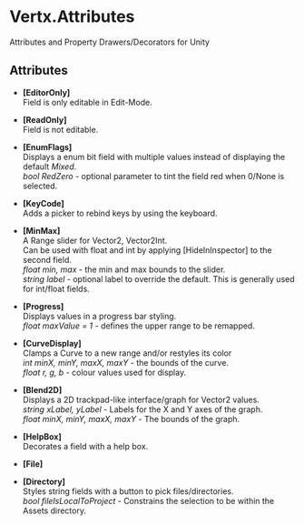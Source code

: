 # Vertx.Attributes
Attributes and Property Drawers/Decorators for Unity


## Attributes
- **[EditorOnly]**  
Field is only editable in Edit-Mode.
- **[ReadOnly]**  
Field is not editable.
  

- **[EnumFlags]**  
Displays a enum bit field with multiple values instead of displaying the default *Mixed*.  
*bool RedZero* - optional parameter to tint the field red when 0/None is selected.
  

- **[KeyCode]**  
Adds a picker to rebind keys by using the keyboard.
  

- **[MinMax]**  
A Range slider for Vector2, Vector2Int.  
Can be used with float and int by applying [HideInInspector] to the second field.  
*float min, max* - the min and max bounds to the slider.  
*string label* - optional label to override the default. This is generally used for int/float fields.
  

- **[Progress]**  
Displays values in a progress bar styling.  
*float maxValue = 1* - defines the upper range to be remapped.  
  

- **[CurveDisplay]**  
Clamps a Curve to a new range and/or restyles its color  
*int minX, minY, maxX, maxY* - the bounds of the curve.  
*float r, g, b* - colour values used for display.  
  

- **[Blend2D]**  
Displays a 2D trackpad-like interface/graph for Vector2 values.  
*string xLabel, yLabel* - Labels for the X and Y axes of the graph.  
*float minX, minY, maxX, maxY* - The bounds of the graph.  


- **[HelpBox]**  
Decorates a field with a help box.


- **[File]**
- **[Directory]**  
Styles string fields with a button to pick files/directories.  
*bool fileIsLocalToProject* - Constrains the selection to be within the Assets directory.  